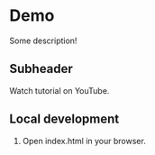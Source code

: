 # Demo

Some description!

## Subheader

Watch tutorial on YouTube.

## Local development

1. Open index.html in your browser. 